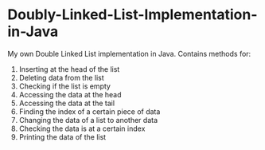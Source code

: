 # Doubly-Linked-List-Implementation-in-Java

My own Double Linked List implementation in Java. 
Contains methods for:
1. Inserting at the head of the list
2. Deleting data from the list
3. Checking if the list is empty
4. Accessing the data at the head
5. Accessing the data at the tail
6. Finding the index of a certain piece of data
7. Changing the data of a list to another data
8. Checking the data is at a certain index
9. Printing the data of the list

